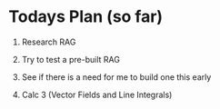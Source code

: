 # Todays Plan (so far)

1. Research RAG

2. Try to test a pre-built RAG

3. See if there is a need for me to build one this early

4. Calc 3 (Vector Fields and Line Integrals)